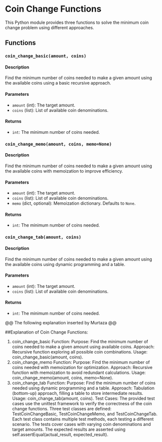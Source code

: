 # Coin Change Functions

This Python module provides three functions to solve the minimum coin change problem using different approaches.

## Functions

### `coin_change_basic(amount, coins)`

#### Description

Find the minimum number of coins needed to make a given amount using the available coins using a basic recursive approach.

#### Parameters

- `amount` (int): The target amount.
- `coins` (list): List of available coin denominations.

#### Returns

- `int`: The minimum number of coins needed.

### `coin_change_memo(amount, coins, memo=None)`

#### Description

Find the minimum number of coins needed to make a given amount using the available coins with memoization to improve efficiency.

#### Parameters

- `amount` (int): The target amount.
- `coins` (list): List of available coin denominations.
- `memo` (dict, optional): Memoization dictionary. Defaults to `None`.

#### Returns

- `int`: The minimum number of coins needed.

### `coin_change_tab(amount, coins)`

#### Description

Find the minimum number of coins needed to make a given amount using the available coins using dynamic programming and a table.

#### Parameters

- `amount` (int): The target amount.
- `coins` (list): List of available coin denominations.

#### Returns

- `int`: The minimum number of coins needed.

@@ The following explanation inserted by Murtaza @@

##Explanation of Coin Change Functions:
1. coin_change_basic Function:
Purpose: Find the minimum number of coins needed to make a given amount using available coins.
Approach: Recursive function exploring all possible coin combinations.
Usage: coin_change_basic(amount, coins).
2. coin_change_memo Function:
Purpose: Find the minimum number of coins needed with memoization for optimization.
Approach: Recursive function with memoization to avoid redundant calculations.
Usage: coin_change_memo(amount, coins, memo=None).
3. coin_change_tab Function:
Purpose: Find the minimum number of coins needed using dynamic programming and a table.
Approach: Tabulation (bottom-up) approach, filling a table to store intermediate results.
Usage: coin_change_tab(amount, coins).
Test Cases:
The provided test cases use the unittest framework to verify the correctness of the coin change functions.
Three test classes are defined: TestCoinChangeBasic, TestCoinChangeMemo, and TestCoinChangeTab.
Each test class contains multiple test methods, each testing a different scenario.
The tests cover cases with varying coin denominations and target amounts.
The expected results are asserted using self.assertEqual(actual_result, expected_result).